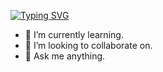[![Typing SVG](https://readme-typing-svg.demolab.com?font=Fira+Code&pause=1000&color=36F726&background=D513FF00&width=435&lines=HI+there+%F0%9F%91%8B%2C+I'm+Renata)](https://git.io/typing-svg)
- 🌱 I’m currently learning.
- 👯 I’m looking to collaborate on.
- 💬 Ask me anything.

